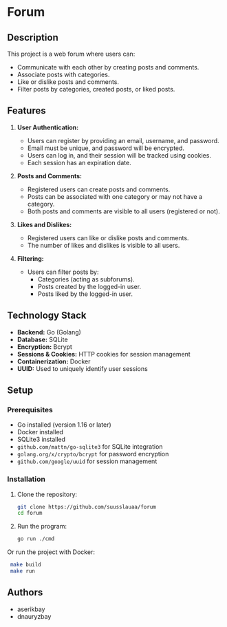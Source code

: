 # Forum

## Description

This project is a web forum where users can:
- Communicate with each other by creating posts and comments.
- Associate posts with categories.
- Like or dislike posts and comments.
- Filter posts by categories, created posts, or liked posts.

## Features

1. **User Authentication:**
    - Users can register by providing an email, username, and password.
    - Email must be unique, and password will be encrypted.
    - Users can log in, and their session will be tracked using cookies.
    - Each session has an expiration date.

2. **Posts and Comments:**
    - Registered users can create posts and comments.
    - Posts can be associated with one category or may not have a category.
    - Both posts and comments are visible to all users (registered or not).

3. **Likes and Dislikes:**
    - Registered users can like or dislike posts and comments.
    - The number of likes and dislikes is visible to all users.

4. **Filtering:**
    - Users can filter posts by:
        - Categories (acting as subforums).
        - Posts created by the logged-in user.
        - Posts liked by the logged-in user.

## Technology Stack

- **Backend:** Go (Golang)
- **Database:** SQLite
- **Encryption:** Bcrypt
- **Sessions & Cookies:** HTTP cookies for session management
- **Containerization:** Docker
- **UUID:** Used to uniquely identify user sessions

## Setup

### Prerequisites
- Go installed (version 1.16 or later)
- Docker installed
- SQLite3 installed
- `github.com/mattn/go-sqlite3` for SQLite integration
- `golang.org/x/crypto/bcrypt` for password encryption
- `github.com/google/uuid` for session management

### Installation

1. Clone the repository:
   ```bash
   git clone https://github.com/suusslauaa/forum
   cd forum
   ```

2. Run the program:
   ```bash
   go run ./cmd
   ```
   
Or run the project with Docker:
   ```bash
    make build
    make run
   ```

## Authors

- aserikbay
- dnauryzbay
